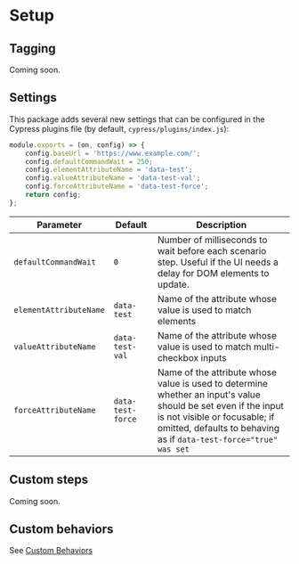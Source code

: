 Setup
===


Tagging
---
Coming soon.


Settings
---

This package adds several new settings that can be configured in the Cypress plugins file (by default, `cypress/plugins/index.js`):
```js
module.exports = (on, config) => {
	config.baseUrl = 'https://www.example.com/';
	config.defaultCommandWait = 250;
	config.elementAttributeName = 'data-test';
	config.valueAttributeName = 'data-test-val';
	config.forceAttributeName = 'data-test-force';
	return config;
};
```

Parameter | Default | Description
--- | --- | ---
`defaultCommandWait` | `0` | Number of milliseconds to wait before each scenario step. Useful if the UI needs a delay for DOM elements to update.
`elementAttributeName` | `data-test` | Name of the attribute whose value is used to match elements
`valueAttributeName` | `data-test-val` | Name of the attribute whose value is used to match multi-checkbox inputs
`forceAttributeName` | `data-test-force` | Name of the attribute whose value is used to determine whether an input's value should be set even if the input is not visible or focusable; if omitted, defaults to behaving as if `data-test-force="true" was set`


Custom steps
---

Coming soon.


Custom behaviors
---

See [Custom Behaviors](custom-behaviors.md)
